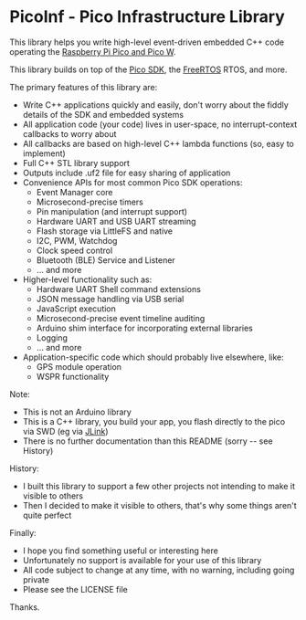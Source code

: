 # PicoInf - Pico Infrastructure Library

This library helps you write high-level event-driven embedded C++ code operating the [Raspberry Pi Pico and Pico W](https://www.raspberrypi.com/products/raspberry-pi-pico/).

This library builds on top of the [Pico SDK](https://www.raspberrypi.com/documentation/pico-sdk/), the [FreeRTOS](https://www.freertos.org/) RTOS, and more.

The primary features of this library are:
- Write C++ applications quickly and easily, don't worry about the fiddly details of the SDK and embedded systems
- All application code (your code) lives in user-space, no interrupt-context callbacks to worry about
- All callbacks are based on high-level C++ lambda functions (so, easy to implement)
- Full C++ STL library support
- Outputs include .uf2 file for easy sharing of application
- Convenience APIs for most common Pico SDK operations:
  - Event Manager core
  - Microsecond-precise timers
  - Pin manipulation (and interrupt support)
  - Hardware UART and USB UART streaming
  - Flash storage via LittleFS and native
  - I2C, PWM, Watchdog
  - Clock speed control
  - Bluetooth (BLE) Service and Listener
  - ... and more
- Higher-level functionality such as:
  - Hardware UART Shell command extensions
  - JSON message handling via USB serial
  - JavaScript execution
  - Microsecond-precise event timeline auditing 
  - Arduino shim interface for incorporating external libraries
  - Logging
  - ... and more
- Application-specific code which should probably live elsewhere, like:
  - GPS module operation
  - WSPR functionality


Note:
- This is not an Arduino library
- This is a C++ library, you build your app, you flash directly to the pico via SWD (eg via [JLink](https://www.segger.com/products/debug-probes/j-link/models/j-link-edu-mini/))
- There is no further documentation than this README (sorry -- see History)


History:
- I built this library to support a few other projects not intending to make it visible to others
- Then I decided to make it visible to others, that's why some things aren't quite perfect


Finally:
- I hope you find something useful or interesting here
- Unfortunately no support is available for your use of this library
- All code subject to change at any time, with no warning, including going private
- Please see the LICENSE file


Thanks.

